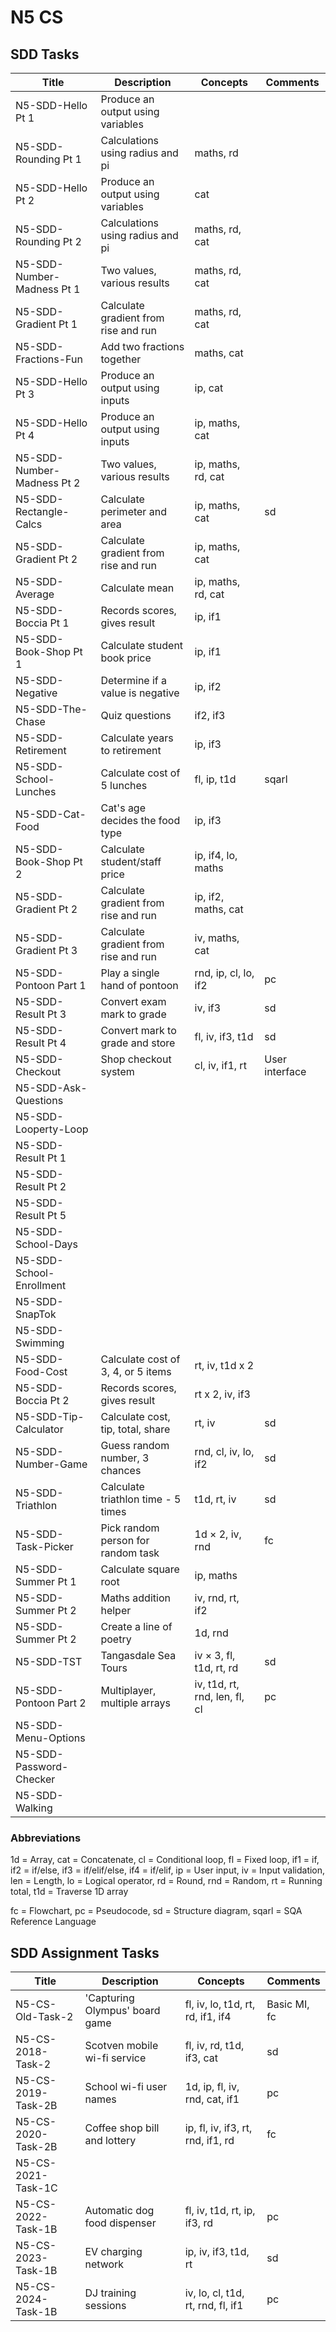 # N5 CS

## SDD Tasks

| Title                      | Description                          | Concepts                      | Comments |
| -----                      | -----------                          | --------                      | -------- |
| N5-SDD-Hello Pt 1          | Produce an output using variables    |                               |  |
| N5-SDD-Rounding Pt 1       | Calculations using radius and pi     | maths, rd                     |  |
| N5-SDD-Hello Pt 2          | Produce an output using variables    | cat                           |  |
| N5-SDD-Rounding Pt 2       | Calculations using radius and pi     | maths, rd, cat                |  |
| N5-SDD-Number-Madness Pt 1 | Two values, various results          | maths, rd, cat                |  |
| N5-SDD-Gradient Pt 1       | Calculate gradient from rise and run | maths, rd, cat                |  |
| N5-SDD-Fractions-Fun       | Add two fractions together           | maths, cat                    |  |
| N5-SDD-Hello Pt 3          | Produce an output using inputs       | ip, cat                       |  |
| N5-SDD-Hello Pt 4          | Produce an output using inputs       | ip, maths, cat                |  |
| N5-SDD-Number-Madness Pt 2 | Two values, various results          | ip, maths, rd, cat            |  |
| N5-SDD-Rectangle-Calcs     | Calculate perimeter and area         | ip, maths, cat                | sd |
| N5-SDD-Gradient Pt 2       | Calculate gradient from rise and run | ip, maths, cat                |  |
| N5-SDD-Average             | Calculate mean                       | ip, maths, rd, cat            |  |
| N5-SDD-Boccia Pt 1         | Records scores, gives result         | ip, if1                       |  |
| N5-SDD-Book-Shop Pt 1      | Calculate student book price         | ip, if1                       |  |
| N5-SDD-Negative            | Determine if a value is negative     | ip, if2                       |  |
| N5-SDD-The-Chase           | Quiz questions                       | if2, if3                      |  |
| N5-SDD-Retirement          | Calculate years to retirement        | ip, if3                       |  |
| N5-SDD-School-Lunches      | Calculate cost of 5 lunches          | fl, ip, t1d                   | sqarl |
| N5-SDD-Cat-Food            | Cat's age decides the food type      | ip, if3                       |  |
| N5-SDD-Book-Shop Pt 2      | Calculate student/staff price        | ip, if4, lo, maths            |  |
| N5-SDD-Gradient Pt 2       | Calculate gradient from rise and run | ip, if2, maths, cat           |  |
| N5-SDD-Gradient Pt 3       | Calculate gradient from rise and run | iv, maths, cat                |  |
| N5-SDD-Pontoon Part 1      | Play a single hand of pontoon        | rnd, ip, cl, lo, if2          | pc |
| N5-SDD-Result Pt 3         | Convert exam mark to grade           | iv, if3                       | sd |
| N5-SDD-Result Pt 4         | Convert mark to grade and store      | fl, iv, if3, t1d              | sd |
| N5-SDD-Checkout            | Shop checkout system                 | cl, iv, if1, rt               | User interface |
| N5-SDD-Ask-Questions       |  |  |  |
| N5-SDD-Looperty-Loop       |  |  |  |
| N5-SDD-Result Pt 1         |  |  |  |
| N5-SDD-Result Pt 2         |  |  |  |
| N5-SDD-Result Pt 5         |  |  |  |
| N5-SDD-School-Days         |  |  |  |
| N5-SDD-School-Enrollment   |  |  |  |
| N5-SDD-SnapTok             |  |  |  |
| N5-SDD-Swimming            |  |  |  |
| N5-SDD-Food-Cost           | Calculate cost of 3, 4, or 5 items   | rt, iv, t1d x 2               |  |
| N5-SDD-Boccia Pt 2         | Records scores, gives result         | rt x 2, iv, if3               |  |
| N5-SDD-Tip-Calculator      | Calculate cost, tip, total, share    | rt, iv                        | sd |
| N5-SDD-Number-Game         | Guess random number, 3 chances       | rnd, cl, iv, lo, if2          | sd |
| N5-SDD-Triathlon           | Calculate triathlon time - 5 times   | t1d, rt, iv                   | sd |
| N5-SDD-Task-Picker         | Pick random person for random task   | 1d &times; 2, iv, rnd         | fc |
| N5-SDD-Summer Pt 1         | Calculate square root                | ip, maths                     |  |
| N5-SDD-Summer Pt 2         | Maths addition helper                | iv, rnd, rt, if2              |  |
| N5-SDD-Summer Pt 2         | Create a line of poetry              | 1d, rnd                       |  |
| N5-SDD-TST                 | Tangasdale Sea Tours                 | iv &times; 3, fl, t1d, rt, rd | sd |
| N5-SDD-Pontoon Part 2      | Multiplayer, multiple arrays         | iv, t1d, rt, rnd, len, fl, cl | pc |
| N5-SDD-Menu-Options        |  |  |  |
| N5-SDD-Password-Checker    |  |  |  |
| N5-SDD-Walking             |  |  |  |


### Abbreviations

1d = Array,
cat = Concatenate,
cl = Conditional loop,
fl = Fixed loop,
if1 = if,
if2 = if/else,
if3 = if/elif/else,
if4 = if/elif,
ip = User input,
iv = Input validation,
len = Length,
lo = Logical operator,
rd = Round,
rnd = Random,
rt = Running total,
t1d = Traverse 1D array

fc = Flowchart,
pc = Pseudocode,
sd = Structure diagram,
sqarl = SQA Reference Language


## SDD Assignment Tasks

| Title              | Description                    | Concepts                          | Comments |
| -----              | -----------                    | --------                          | -------- |
| N5-CS-Old-Task-2   | 'Capturing Olympus' board game | fl, iv, lo, t1d, rt, rd, if1, if4 | Basic MI, fc |
| N5-CS-2018-Task-2  | Scotven mobile wi-fi service   | fl, iv, rd, t1d, if3, cat         | sd |
| N5-CS-2019-Task-2B | School wi-fi user names        | 1d, ip, fl, iv, rnd, cat, if1     | pc |
| N5-CS-2020-Task-2B | Coffee shop bill and lottery   | ip, fl, iv, if3, rt, rnd, if1, rd | fc |
| N5-CS-2021-Task-1C |  |  |  |
| N5-CS-2022-Task-1B | Automatic dog food dispenser   | fl, iv, t1d, rt, ip, if3, rd      | pc |
| N5-CS-2023-Task-1B | EV charging network            | ip, iv, if3, t1d, rt              | sd |
| N5-CS-2024-Task-1B | DJ training sessions           | iv, lo, cl, t1d, rt, rnd, fl, if1 | pc |
